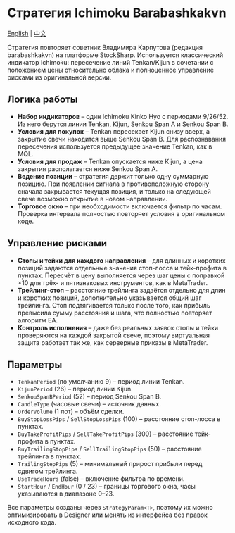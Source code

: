 # Стратегия Ichimoku Barabashkakvn
[English](README.md) | [中文](README_cn.md)

Стратегия повторяет советник Владимира Карпутова (редакция barabashkakvn) на платформе StockSharp. Используется классический индикатор Ichimoku: пересечение линий Tenkan/Kijun в сочетании с положением цены относительно облака и полноценное управление рисками из оригинальной версии.

## Логика работы

- **Набор индикаторов** – один Ichimoku Kinko Hyo с периодами 9/26/52. Из него берутся линии Tenkan, Kijun, Senkou Span A и Senkou Span B.
- **Условия для покупок** – Tenkan пересекает Kijun снизу вверх, а закрытие свечи находится выше Senkou Span B. Для распознавания пересечения используется предыдущее значение Tenkan, как в MQL.
- **Условия для продаж** – Tenkan опускается ниже Kijun, а цена закрытия располагается ниже Senkou Span A.
- **Ведение позиции** – стратегия держит только одну суммарную позицию. При появлении сигнала в противоположную сторону сначала закрывается текущая позиция, и только на следующей свече возможно открытие в новом направлении.
- **Торговое окно** – при необходимости включается фильтр по часам. Проверка интервала полностью повторяет условия в оригинальном коде.

## Управление рисками

- **Стопы и тейки для каждого направления** – для длинных и коротких позиций задаются отдельные значения стоп-лосса и тейк-профита в пунктах. Пересчёт в цену выполняется через шаг цены с поправкой ×10 для трёх- и пятизнаковых инструментов, как в MetaTrader.
- **Трейлинг-стоп** – расстояние трейлинга задаётся отдельно для длин и коротких позиций, дополнительно указывается общий шаг трейлинга. Стоп подтягивается только после того, как прибыль превысила сумму расстояния и шага, что полностью повторяет алгоритм EA.
- **Контроль исполнения** – даже без реальных заявок стопы и тейки проверяются на каждой закрытой свече, поэтому виртуальная защита работает так же, как серверные приказы в MetaTrader.

## Параметры

- `TenkanPeriod` (по умолчанию 9) – период линии Tenkan.
- `KijunPeriod` (26) – период линии Kijun.
- `SenkouSpanBPeriod` (52) – период Senkou Span B.
- `CandleType` (часовые свечи) – источник данных.
- `OrderVolume` (1 лот) – объём сделки.
- `BuyStopLossPips` / `SellStopLossPips` (100) – расстояние стоп-лосса в пунктах.
- `BuyTakeProfitPips` / `SellTakeProfitPips` (300) – расстояние тейк-профита в пунктах.
- `BuyTrailingStopPips` / `SellTrailingStopPips` (50) – расстояние трейлинга в пунктах.
- `TrailingStepPips` (5) – минимальный прирост прибыли перед сдвигом трейлинга.
- `UseTradeHours` (false) – включение фильтра по времени.
- `StartHour` / `EndHour` (0 / 23) – границы торгового окна, часы указываются в диапазоне 0–23.

Все параметры созданы через `StrategyParam<T>`, поэтому их можно оптимизировать в Designer или менять из интерфейса без правок исходного кода.
